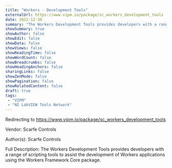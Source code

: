 ```yaml
---
title: "Workers - Development Tools"
externalUrl: https://www.vipm.io/package/sc_workers_development_tools
date: 2022-12-30
summary: "The Workers Development Tools provides developers with a range of scripting tools to assist the development of Workers applications using the Workers Framework Core package."
showSummary: true
showAuthor: false
showEdit: false
showData: false
showViews: false
showReadingTime: false
showWordCount: false
showBreadcrumbs: false
showHeadingAnchors: false
sharingLinks: false
showZenMode: false
showPagination: false
showRelatedContent: false
draft: true
tags:
 - "VIPM"
 - "NI LabVIEW Tools Network"
---
```


Redirecting to https://www.vipm.io/package/sc_workers_development_tools

Vendor: Scarfe Controls

Author(s): Scarfe Controls
 
Full Description:
The Workers Development Tools provides developers with a range of scripting tools to assist the development of Workers applications using the Workers Framework Core package.